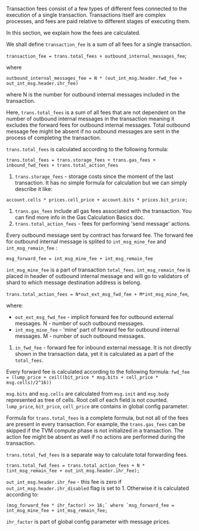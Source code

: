 Transaction fees consist of a few types of different fees connected to the execution of a single transaction. Transactions itself are complex processes, and fees are paid relative to different stages of executing them.

In this section, we explain how the fees are calculated.

We shall define `transaction_fee` is a sum of all fees for a single transaction.

`transaction_fee = trans.total_fees + outbound_internal_messages_fee`;

where

```
outbound_internal_messages_fee = N * (out_int_msg.header.fwd_fee + out_int_msg.header.ihr_fee)
```

where N is the number for outbound internal messages included in the transaction.

Here, `trans.total_fees` is a sum of all fees that are not dependent on the number of outbound internal messages in the transaction meaning it excludes the forward fees for outbound internal messages. Total outbound message fee might be absent if no outbound messages are sent in the process of completing the transaction.

`trans.total_fees` is calculated according to the following formula:

```
trans.total_fees = trans.storage_fees + trans.gas_fees + inbound_fwd_fees + trans.total_action_fees
```

1. `trans.storage_fees` - storage costs since the moment of the last transaction. It has no simple formula for calculation but we can simply describe it like:

```
account.cells * prices.cell_price + account.bits * prices.bit_price;
```

1. `trans.gas_fees` include all gas fees associated with the transaction. You can find more info in the Gas Calculation Basics doc.
2. `trans.total_action_fees` - fees for performing 'send message' actions.

Every outbound message sent by contract has forward fee. The forward fee for outbound internal message is splited to `int_msg_mine_fee` and `int_msg_remain_fee` :

```
msg_forward_fee = int_msg_mine_fee + int_msg_remain_fee
```

`int_msg_mine_fee` is a part of transaction `total_fees`. `int_msg_remain_fee` is placed in header of outbound internal message and will go to validators of shard to which message destination address is belong.

`trans.total_action_fees = N*out_ext_msg_fwd_fee + M*int_msg_mine_fee`,

where:

- `out_ext_msg_fwd_fee` - implicit forward fee for outbound external messages. N - number of such outbound messages.
- `int_msg_mine_fee` - 'mine' part of forward fee for outbound internal messages. M - number of such outbound messages.

1. `in_fwd_fee` - forward fee for inbound external message. It is not directly shown in the transaction data, yet it is calculated as a part of the `total_fees`.

Every forward fee is calculated according to the following formula: `fwd_fee = (lump_price + ceil((bit_price * msg.bits + cell_price * msg.cells)/2^16))`

`msg.bits` and `msg.cells` are calculated from `msg.init` and `msg.body` represented as tree of cells. Root cell of each field is not counted. `lump_price`, `bit_price`, `cell_price` are contains in global config parameter.

Formula for `trans.total_fees` is a complete formula, but not all of the fees are present in every transaction. For example, the `trans.gas_fees` can be skipped if the TVM compute phase is not initialized in a transaction. The action fee might be absent as well if no actions are performed during the transaction.

`trans.total_fwd_fees` is a separate way to calculate total forwarding fees.

```
trans.total_fwd_fees = trans.total_action_fees + N * (int_msg_remain_fee + out_int_msg.header.ihr_fee);
```

`out_int_msg.header.ihr_fee` - this fee is zero if `out_int_msg.header.ihr_disabled` flag is set to 1. Otherwise it is calculated according to:

```
(msg_forward_fee * ihr_factor) >> 16;` where `msg_forward_fee = int_msg_mine_fee + int_msg_remain_fee;
```

`ihr_factor` is part of global config parameter with message prices.